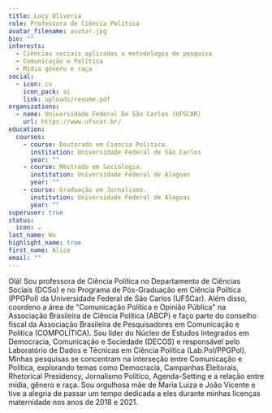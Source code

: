 ```yaml
---
title: Lucy Oliveria
role: Professora de Ciência Política
avatar_filename: avatar.jpg
bio: ""
interests:
  - Ciências sociais aplicadas a metodologia de pesquisa
  - Comunicação e Política
  - Mídia gênero e raça
social:
  - icon: cv
    icon_pack: ai
    link: uploads/resume.pdf
organizations:
  - name: Universidade Federal De São Carlos (UFSCAR)
    url: https://www.ufscar.br/
education:
  courses:
    - course: Doutorado em Ciencia Politica.
      institution: Universidade Federal de São Carlos
      year: ""
    - course: Mestrado em Sociologia.
      institution: Universidade Federal de Alagoas
      year: ""
    - course: Graduação em Jornalismo.
      institution: Universidade Federal de Alagoas
      year: ""
superuser: true
status:
  icon: ☕️
last_name: Wu
highlight_name: true
first_name: Alice
email: ""
---
```

<!--StartFragment-->

Olá! Sou professora de Ciência Política no Departamento de Ciências Sociais (DCSo) e no Programa de Pós-Graduação em Ciência Política (PPGPol) da Universidade Federal de São Carlos (UFSCar). Além disso, coordeno a área de "Comunicação Política e Opinião Pública" na Associação Brasileira de Ciência Política (ABCP) e faço parte do conselho fiscal da Associação Brasileira de Pesquisadores em Comunicação e Política (COMPOLÍTICA). Sou líder do Núcleo de Estudos Integrados em Democracia, Comunicação e Sociedade (DECOS) e responsável pelo Laboratório de Dados e Técnicas em Ciência Política (Lab.Pol/PPGPol). Minhas pesquisas se concentram na interseção entre Comunicação e Política, explorando temas como Democracia, Campanhas Eleitorais, Rhetorical Presidency, Jornalismo Político, Agenda-Setting e a relação entre mídia, gênero e raça. Sou orgulhosa mãe de Maria Luiza e João Vicente e tive a alegria de passar um tempo dedicada a eles durante minhas licenças maternidade nos anos de 2018 e 2021.



<!--EndFragment-->